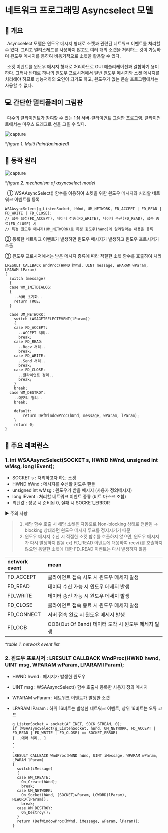 # 네트워크 프로그래밍 Asyncselect 모델
## 📢 개요
 Asyncselect 모델은 윈도우 메시지 형태로 소켓과 관련된 네트워크 이벤트를 처리할 수 있다. 그리고 멀티스레드를 사용하지 않고도 여러 개의 소켓을 처리하는 것이 가능하며 윈도우 메시지를 통하여 비동기적으로 소켓을 활용할 수 있다.

 소켓 이벤트를 윈도우 메시지 형태로 처리하므로 GUI 애플리케이션과 결합하기 용이하다. 그러나 반대로 하나의 윈도우 프로시저에서 일반 윈도우 메시지와 소켓 메시지를 처리해야 하므로 성능저하의 요인이 되기도 하고, 윈도우가 없는 콘솔 프로그램에서는 사용할 수 없다.


## 💻 간단한 멀티플레이 그림판

 다수의 클라이언트가 참여할 수 있는 1:N 서버-클라이언트 그림판 프로그램. 
클라이언트에서는 마우스 드래그로 선을 그을 수 있다.

  ![capture](https://github.com/kbm0996/Network-Programming-AsyncselectModel/blob/master/GIF.gif)
  
  **figure 1. Multi Paint(animated)*

## 📌 동작 원리

 ![capture](https://github.com/kbm0996/Network-Programming-AsyncselectModel/blob/master/figure.png)
  
  **figure 2. mechanism of asyncselect model*
  
 ① WSAAsyncSelect() 함수를 이용하여 소켓을 위한 윈도우 메시지와 처리할 네트워크 이벤트를 등록
 
    WSAAsyncSelect(g_ListenSocket, hWnd, UM_NETWORK, FD_ACCEPT | FD_READ | FD_WRITE | FD_CLOSE);
    // 접속 요청(FD_ACCEPT), 데이터 전송(FD_WRITE), 데이터 수신(FD_READ), 접속 종료(FD_CLOSE) 시
    // 특정 윈도우 메시지(UM_NETWORK)로 특정 윈도우(hWnd)에 알려달라는 내용을 등록

 ② 등록한 네트워크 이벤트가 발생하면 윈도우 메시지가 발생하고 윈도우 프로시저가 호출
 
 ③ 윈도우 프로시저에서는 받은 메시지 종류에 따라 적절한 소켓 함수를 호출하여 처리
 
    LRESULT CALLBACK WndProc(HWND hWnd, UINT message, WPARAM wParam, LPARAM lParam)
    {
      switch (message)
      {
      case WM_INITDIALOG:
      {
        ..서버 초기화..
        return TRUE;
      }

      case UM_NETWORK:
        switch (WSAGETSELECTEVENT(lParam))
        {
        case FD_ACCEPT:
          ..ACCEPT 처리..
          break;
        case FD_READ:
          ..Recv 처리..
          break;
        case FD_WRITE:
          ..Send 처리..
          break;
        case FD_CLOSE:
          ..클라이언트 정리..
          break;
        }
        break;
      case WM_DESTROY:
        ..메모리 정리..
        break;

        default:
            return DefWindowProc(hWnd, message, wParam, lParam);
        }
        return 0;
    }


## 📌 주요 레퍼런스
### 1. int WSAAsyncSelect(SOCKET s, HWND hWnd, unsigned int wMsg, long lEvent);
* SOCKET s : 처리하고자 하는 소켓
* HWND hWnd : 메시지를 수신할 윈도우 핸들
* unsigned int wMsg : 윈도우가 받을 메시지 (사용자 정의메시지)
* long lEvent : 처리할 네트워크 이벤트 종류  (비트 마스크 조합)
* 리턴값 : 성공 시 준비된 0, 실패 시 SOCKET_ERROR

▶ 주의 사항
>1. 해당 함수 호출 시 해당 소켓은 자동으로 Non-blocking 상태로 전환됨 → blocking 상태라면 윈도우 메시지 루프를 정지시키기 때문
>2. 윈도우 메시지 수신 시 적절한 소켓 함수를 호출하지 않으면, 윈도우 메시지가 다시 발생하지 않음
> ex) FD_READ 이벤트에 대응하여 recv()를 호출하지 않으면 동일한 소켓에 대한 FD_READ 이벤트는 다시 발생하지 않음

   | network event | mean |
   |:--------|:--------|
   | FD_ACCEPT	| 클라이언트 접속 시도 시 윈도우 메세지 발생	|
   | FD_READ	| 데이터 수신 가능 시 윈도우 메세지 발생	|
   | FD_WRITE	| 데이터 송신 가능 시 윈도우 메세지 발생	|
   | FD_CLOSE	| 클라이언트 접속 종료 시 윈도우 메세지 발생	|
   | FD_CONNECT	| 서버 접속 완료 시 윈도우 메세지 발생	|
   | FD_OOB	| OOB(Out Of Band) 데이터 도착	시 윈도우 메세지 발생 |
   
  **table 1. network event list*
  
### 2. 윈도우 프로시저 : LRESULT CALLBACK WndProc(HWND hwnd, UINT msg, WPARAM wParam, LPARAM lParam);
* HWND hwnd : 메시지가 발생한 윈도우
* UINT msg : WSAAsyncSelect() 함수 호출시 등록한 사용자 정의 메시지
* WPARAM wParam : 네트워크 이벤트가 발생한 소켓
* LPARAM lParam : 하위 16비트는 발생한 네트워크 이벤트, 상위 16비트는 오류 코드

      g_ListenSocket = socket(AF_INET, SOCK_STREAM, 0);
      if (WSAAsyncSelect(g_ListenSocket, hWnd, UM_NETWORK, FD_ACCEPT | FD_READ | FD_WRITE | FD_CLOSE) == SOCKET_ERROR) 
      { ..에러 처리.. }
      .
      .
      .
      LRESULT CALLBACK WndProc(HWND hWnd, UINT iMessage, WPARAM wParam, LPARAM lParam)
      {
        switch(iMessage)
        {
        case WM_CREATE:	
          On_Create(hWnd);	
          break;
        case UM_NETWORK:
          On_Socket(hWnd, (SOCKET)wParam, LOWORD(lParam), HIWORD(lParam));
          break;
        case WM_DESTROY:
          On_Destroy();
        }
        return (DefWindowProc(hWnd, iMessage, wParam, lParam));
      }

